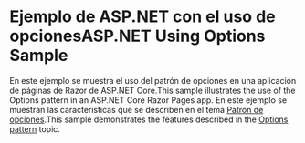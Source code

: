 # <a name="aspnet-using-options-sample"></a><span data-ttu-id="3a414-101">Ejemplo de ASP.NET con el uso de opciones</span><span class="sxs-lookup"><span data-stu-id="3a414-101">ASP.NET Using Options Sample</span></span>

<span data-ttu-id="3a414-102">En este ejemplo se muestra el uso del patrón de opciones en una aplicación de páginas de Razor de ASP.NET Core.</span><span class="sxs-lookup"><span data-stu-id="3a414-102">This sample illustrates the use of the Options pattern in an ASP.NET Core Razor Pages app.</span></span> <span data-ttu-id="3a414-103">En este ejemplo se muestran las características que se describen en el tema [Patrón de opciones](https://docs.microsoft.com/aspnet/core/fundamentals/configuration/options).</span><span class="sxs-lookup"><span data-stu-id="3a414-103">This sample demonstrates the features described in the [Options pattern](https://docs.microsoft.com/aspnet/core/fundamentals/configuration/options) topic.</span></span>

